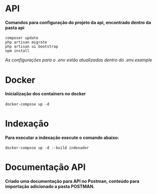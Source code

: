 # API
#### Comandos para configuração do projeto da api, encontrado dentro da pasta api
    composer update
    php artisan migrate
    php artisan ui bootstrap
    npm install
_As configurações para o .env estão atualizadas dentro do .env.example_
# Docker
#### Inicialização dos containers no docker
    docker-compose up -d

# Indexação
#### Para executar a indexação execute o comando abaixo:
    docker-compose up -d --build indexador

# Documentação API
#### Criado uma documentação para API no Postman, conteúdo para importação adicionado a pasta POSTMAN.